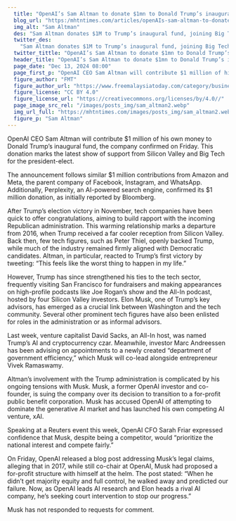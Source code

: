 ```yaml
---
  title: "OpenAI’s Sam Altman to donate $1mn to Donald Trump’s inauguration fund"
  blog_url: "https:/mhtntimes.com/articles/openAIs-sam-altman-to-donate-$1mn-to-donald-trumps-inauguration-fund"
  img_alt: "Sam Altman"
  des: "Sam Altman donates $1M to Trump’s inaugural fund, joining Big Tech leaders like Amazon and Meta in building ties with the president-elect. Explore the evolving tech-Trump relationship."
  twitter_des:
    "Sam Altman donates $1M to Trump’s inaugural fund, joining Big Tech leaders like Amazon and Meta in building ties with the president-elect. Explore the evolving tech-Trump relationship."
  twitter_tittle: "OpenAI’s Sam Altman to donate $1mn to Donald Trump’s inauguration fund"
  header_title: "OpenAI’s Sam Altman to donate $1mn to Donald Trump’s inauguration fund"
  page_date: "Dec 13, 2024 08:00"
  page_first_p: "OpenAI CEO Sam Altman will contribute $1 million of his own money to Donald Trump’s inaugural fund, the company confirmed on Friday. This donation marks the latest show of support from Silicon Valley and Big Tech for the president-elect."
  figure_author: "FMT"
  figure_author_url: "https://www.freemalaysiatoday.com/category/business/2024/12/05/openai-chief-believes-musk-will-not-abuse-government-power/"
  figure_license: "CC BY 4.0"
  figure_license_url: "https://creativecommons.org/licenses/by/4.0//"
  page_image_src_rel: "/images/posts_img/sam_altman2.webp"
  img_url_full: "https://mhtntimes.com/images/posts_img/sam_altman2.webp"
  figure_p: "Sam Altman"
---
```


OpenAI CEO Sam Altman will contribute $1 million of his own money to Donald Trump’s inaugural fund, the company confirmed on Friday. This donation marks the latest show of support from Silicon Valley and Big Tech for the president-elect.

The announcement follows similar $1 million contributions from Amazon and Meta, the parent company of Facebook, Instagram, and WhatsApp. Additionally, Perplexity, an AI-powered search engine, confirmed its $1 million donation, as initially reported by Bloomberg.

After Trump’s election victory in November, tech companies have been quick to offer congratulations, aiming to build rapport with the incoming Republican administration. This warming relationship marks a departure from 2016, when Trump received a far cooler reception from Silicon Valley. Back then, few tech figures, such as Peter Thiel, openly backed Trump, while much of the industry remained firmly aligned with Democratic candidates. Altman, in particular, reacted to Trump’s first victory by tweeting: “This feels like the worst thing to happen in my life.”

However, Trump has since strengthened his ties to the tech sector, frequently visiting San Francisco for fundraisers and making appearances on high-profile podcasts like Joe Rogan’s show and the All-In podcast, hosted by four Silicon Valley investors. Elon Musk, one of Trump’s key advisors, has emerged as a crucial link between Washington and the tech community. Several other prominent tech figures have also been enlisted for roles in the administration or as informal advisors.

Last week, venture capitalist David Sacks, an All-In host, was named Trump’s AI and cryptocurrency czar. Meanwhile, investor Marc Andreessen has been advising on appointments to a newly created “department of government efficiency,” which Musk will co-lead alongside entrepreneur Vivek Ramaswamy.

Altman’s involvement with the Trump administration is complicated by his ongoing tensions with Musk. Musk, a former OpenAI investor and co-founder, is suing the company over its decision to transition to a for-profit public benefit corporation. Musk has accused OpenAI of attempting to dominate the generative AI market and has launched his own competing AI venture, xAI.

Speaking at a Reuters event this week, OpenAI CFO Sarah Friar expressed confidence that Musk, despite being a competitor, would “prioritize the national interest and compete fairly.”

On Friday, OpenAI released a blog post addressing Musk’s legal claims, alleging that in 2017, while still co-chair at OpenAI, Musk had proposed a for-profit structure with himself at the helm. The post stated: “When he didn’t get majority equity and full control, he walked away and predicted our failure. Now, as OpenAI leads AI research and Elon heads a rival AI company, he’s seeking court intervention to stop our progress.”

Musk has not responded to requests for comment.
